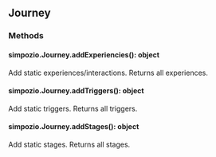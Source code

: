 ## Journey

### Methods

#### simpozio.Journey.addExperiencies(): object
Add static experiences/interactions. Returns all experiences.

#### simpozio.Journey.addTriggers(): object
Add static triggers. Returns all triggers.

#### simpozio.Journey.addStages(): object
Add static stages. Returns all stages.
